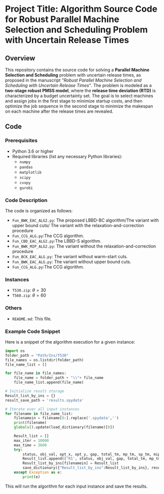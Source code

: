 # Project Title: Algorithm Source Code for Robust Parallel Machine Selection and Scheduling Problem with Uncertain Release Times
## Overview
This repository contains the source code for solving a **Parallel Machine Selection and Scheduling** problem with uncertain release times, as proposed in the manuscript *"Robust Parallel Machine Selection and Scheduling with Uncertain Release Times"*. The problem is modeled as a **two-stage robust PMSS model**, where the **release time deviation (RTD)** is characterized by a budget uncertainty set. The goal is to select machines and assign jobs in the first stage to minimize startup costs, and then optimize the job sequence in the second stage to minimize the makespan on each machine after the release times are revealed.

## Code

### Prerequisites

- Python 3.6 or higher
- Required libraries (list any necessary Python libraries):
    - `numpy`
    - `pandas`
    - `matplotlib`
    - `scipy`
    - `cvxpy` 
    - `gurobi`
      
### Code Description

The code is organized as follows:
- `Fun_BWK_EAC_ALG2.py`: The proposed LBBD-BC algorithm/The variant with upper bound cuts/ The variant with the relaxation-and-correction procedure
- `Fun_CCG_ALG.py`:The CCG algorithm.
- `Fun_CBD_EAC_ALG2.py`:The LBBD-S algorithm.
- `Fun_BWK_MIP_ALG2.py`: The variant without the relaxation-and-correction procedure
- `Fun_BCK_EAC_ALG.py`: The variant without warm-start cuts.
- `Fun_BWK_EAC_ALG.py`: The variant without upper bound cuts.
- `Fun_CCG_ALG.py`:The CCG algorithm.
  
### Instances
- `T530.zip`: $\theta = 30$
- `T560.zip`: $\theta = 60$
  
### Others
- `README.md`: This file.

### Example Code Snippet
Here is a snippet of the algorithm execution for a given instance:
```python
import os
folder_path = "Path/Ins/T530"
file_names = os.listdir(folder_path)
file_name_list = []

for file_name in file_names:
    file_name = folder_path + "\\"+ file_name
    file_name_list.append(file_name)

# Initialize result storage
Result_list_by_ins = {}
result_save_path = 'results.spydata'

# Iterate over all input instances
for filename in file_name_list:
    filenamein = filename[8:].replace('.spydata','')
    print(filename)
    globals().update(load_dictionary(filename)[0])

    Result_list = []
    max_iter = 10000
    max_time = 3600   
    try:
        status, obj_val, opt_x, opt_y, gap, total_tm, mp_tm, sp_tm, mip_tm, rel_tm, warm_time, node_num, sp_num, int_num, fra_num, mip_num, rel_num, gre_num, bk_cuts, wm_cuts = BWK2_EAC_main(jobs_num, machines_num, jobtabu, cost, process_time, release_time_mu, release_time_delta, Gamma, DT, cb_bk_cuts, cbw_cuts, max_iter, max_time)
        Result_list.append(['R1', status, obj_val, gap, total_tm, mp_tm, sp_tm, mip_tm, rel_tm, warm_time, node_num, sp_num, int_num, fra_num, mip_num, rel_num, gre_num, bk_cuts, wm_cuts])
        Result_list_by_ins[filenamein] = Result_list
        save_dictionary({"Result_list_by_ins":Result_list_by_ins}, result_save_path)
    except Exception as e:
        print(e)
```
This will run the algorithm for each input instance and save the results.


